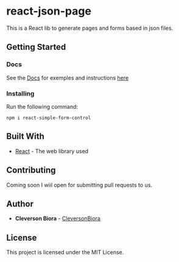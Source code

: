 # react-json-page

This is a React lib to generate pages and forms based in json files.

## Getting Started

<!-- ### Features

* [Redering HTML from JSON](https://cleversonbiora.github.io/react-json-page/RenderingHtml)
* [Dynamic Forms](https://cleversonbiora.github.io/react-json-page/DynamicForms)
* [Basic Form Validation](https://cleversonbiora.github.io/react-json-page/BasicValidation)
* [Async And Custom Form Validation](https://cleversonbiora.github.io/react-json-page/CustomValidation)
* [Logical Input Hiddden](https://cleversonbiora.github.io/react-json-page/InputHidden)
* [Async Form Post](https://cleversonbiora.github.io/react-json-page/AsyncPost)
* [Async Load](https://cleversonbiora.github.io/react-json-page/AsyncLoad)
* [Inject External Components and Functions](https://cleversonbiora.github.io/react-json-page/InjectedComponents) -->

### Docs

See the [Docs](https://cleversonbiora.github.io/react-simple-form-control/) for exemples and instructions [here](https://cleversonbiora.github.io/react-simple-form-control/) 

### Installing

Run the following command:

`npm i react-simple-form-control`

## Built With

* [React](https://reactjs.org/) - The web library used

## Contributing

Coming soon I wiil open for submitting pull requests to us.

## Author

* **Cleverson Biora** - [CleversonBiora](https://github.com/cleversonbiora)

## License

This project is licensed under the MIT License.
